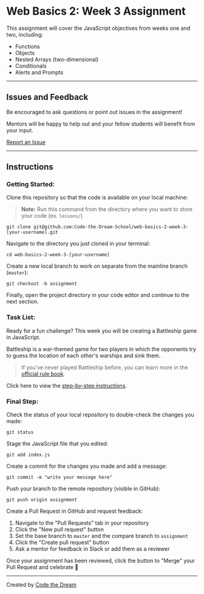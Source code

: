 # Web Basics 2: Week 3 Assignment

This assignment will cover the JavaScript objectives from weeks one and two, including:

- Functions
- Objects
- Nested Arrays (two-dimensional)
- Conditionals
- Alerts and Prompts

---

## Issues and Feedback

Be encouraged to ask questions or point out issues in the assignment!

Mentors will be happy to help out and your fellow students will benefit from your input.

[Report an Issue](https://github.com/Code-the-Dream-School/web-basics-2-week-3/issues)

---

## Instructions

### Getting Started:

Clone this repository so that the code is available on your local machine:

> **Note:** Run this command from the directory where you want to store your code (ex. `lessons/`)

    git clone git@github.com:Code-the-Dream-School/web-basics-2-week-3-[your-username].git

Navigate to the directory you just cloned in your terminal:

    cd web-basics-2-week-3-[your-username]

Create a new local branch to work on separate from the mainline branch (`master`):

    git checkout -b assignment

Finally, open the project directory in your code editor and continue to the next section.

### Task List:

Ready for a fun challenge? This week you will be creating a Battleship game in JavaScript.

Battleship is a war-themed game for two players in which the opponents try to guess the location of each other's warships and sink them.

> If you've never played Battleship before, you can learn more in the [official rule book](https://www.hasbro.com/common/instruct/battleship.pdf).

Click here to view the [step-by-step instructions](BATTLESHIP.md).

### Final Step:

Check the status of your local repository to double-check the changes you made:

    git status

Stage the JavaScript file that you edited:

    git add index.js

Create a commit for the changes you made and add a message:

    git commit -m "write your message here"

Push your branch to the remote repository (visible in GitHub):

    git push origin assignment

Create a Pull Request in GitHub and request feedback:

1. Navigate to the "Pull Requests" tab in your repository
2. Click the "New pull request" button
3. Set the base branch to `master` and the compare branch to `assignment`
4. Click the "Create pull request" button
5. Ask a mentor for feedback in Slack or add them as a reviewer

Once your assignment has been reviewed, click the button to "Merge" your Pull Request and celebrate 🎉

---

Created by [Code the Dream](https://www.codethedream.org)
